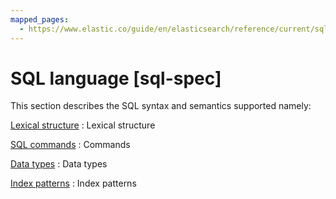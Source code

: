 ```yaml
---
mapped_pages:
  - https://www.elastic.co/guide/en/elasticsearch/reference/current/sql-spec.html
---
```


# SQL language [sql-spec]

This section describes the SQL syntax and semantics supported namely:

[Lexical structure](/reference/query-languages/sql/sql-lexical-structure.md)
:   Lexical structure

[SQL commands](/reference/query-languages/sql/sql-commands.md)
:   Commands

[Data types](/reference/query-languages/sql/sql-data-types.md)
:   Data types

[Index patterns](/reference/query-languages/sql/sql-index-patterns.md)
:   Index patterns












